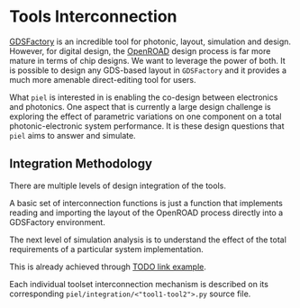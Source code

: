 # Tools Interconnection

[GDSFactory](https://github.com/gdsfactory/gdsfactory) is an incredible tool for photonic, layout, simulation and design. However, for digital design, the [OpenROAD](https://github.com/The-OpenROAD-Project) design process is far more mature in terms of chip designs. We want to leverage the power of both. It is possible to design any GDS-based layout in `GDSFactory` and it provides a much more amenable direct-editing tool for users.

What `piel` is interested in is enabling the co-design between electronics and photonics. One aspect that is currently a large design challenge is exploring the effect of parametric variations on one component on a total photonic-electronic system performance. It is these design questions that `piel` aims to answer and simulate.

## Integration Methodology

There are multiple levels of design integration of the tools.

A basic set of interconnection functions is just a function that implements reading and importing the layout of the OpenROAD process directly into a GDSFactory environment.

The next level of simulation analysis is to understand the effect of the total requirements of a particular system implementation.

This is already achieved through [TODO link example]().

Each individual toolset interconnection mechanism is described on its corresponding `piel/integration/<"tool1-tool2">.py` source file.
